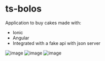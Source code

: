 # ts-bolos
Application to buy cakes made with:
* Ionic
* Angular
* Integrated with a fake api with json server

![image](https://user-images.githubusercontent.com/52461517/136617055-258dbf6f-c7e5-47f0-9ae6-51c4bc40335a.png)
![image](https://user-images.githubusercontent.com/52461517/136616941-82777c2b-73e9-4874-b1eb-dab1d7a78f01.png)
![image](https://user-images.githubusercontent.com/52461517/136616999-8a9797e0-2529-41c0-a68c-2a18975acbd2.png)


